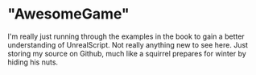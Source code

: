# "AwesomeGame"

I'm really just running through the examples in the book to gain a better understanding of UnrealScript. Not really anything new to see here. Just storing my source on Github, much like a squirrel prepares for winter by hiding his nuts.

